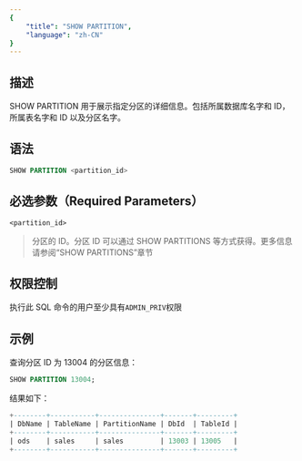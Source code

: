 ```yaml
---
{
    "title": "SHOW PARTITION",
    "language": "zh-CN"
}
---
```


<!--
Licensed to the Apache Software Foundation (ASF) under one
or more contributor license agreements.  See the NOTICE file
distributed with this work for additional information
regarding copyright ownership.  The ASF licenses this file
to you under the Apache License, Version 2.0 (the
"License"); you may not use this file except in compliance
with the License.  You may obtain a copy of the License at

  http://www.apache.org/licenses/LICENSE-2.0

Unless required by applicable law or agreed to in writing,
software distributed under the License is distributed on an
"AS IS" BASIS, WITHOUT WARRANTIES OR CONDITIONS OF ANY
KIND, either express or implied.  See the License for the
specific language governing permissions and limitations
under the License.
-->

## 描述

SHOW PARTITION 用于展示指定分区的详细信息。包括所属数据库名字和 ID，所属表名字和 ID 以及分区名字。

## 语法

```sql
SHOW PARTITION <partition_id>
```

## 必选参数（Required Parameters）

`<partition_id>`

> 分区的 ID。分区 ID 可以通过 SHOW PARTITIONS 等方式获得。更多信息请参阅“SHOW PARTITIONS”章节

## 权限控制

执行此 SQL 命令的用户至少具有`ADMIN_PRIV`权限

## 示例

查询分区 ID 为 13004 的分区信息：

```sql
SHOW PARTITION 13004;
```

结果如下：

```sql
+--------+-----------+---------------+-------+---------+
| DbName | TableName | PartitionName | DbId  | TableId |
+--------+-----------+---------------+-------+---------+
| ods    | sales     | sales         | 13003 | 13005   |
+--------+-----------+---------------+-------+---------+
```